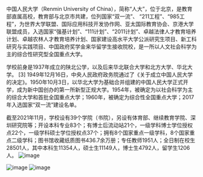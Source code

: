中国人民大学（Renmin University of China），简称“人大”，位于北京，是教育部直属高校，教育部与北京市共建，位列国家“双一流”、   “211工程”、“985工程”，为世界大学联盟、国际应用科技开发协作网、亚太国际教育协会、京港大学联盟成员，入选国家“强基计划”、“111计划”、“2011计划”、卓越法律人才教育培养计划、卓越农林人才教育培养计划、国家建设高水平大学公派研究生项目、新工科研究与实践项目、中国政府奖学金来华留学生接收院校，是一所以人文社会科学为主的综合性研究型全国重点大学。 

学校前身是1937年成立的陕北公学，以及后来华北联合大学和北方大学、华北大学。 [3]  1949年12月16日，中央人民政府政务院通过了《关于成立中国人民大学的决定》。1950年10月3日，以华北大学为基础合并组建的中国人民大学正式开学，成为新中国创办的第一所新型正规大学。1954年，被确定为以社会科学为主的综合大学和首批全国重点大学；1960年，被确定为综合性全国重点大学；2017年入选国家“双一流”建设名单。 

截至2021年11月，学校设有39个学院（书院），另设有体育部、继续教育学院、深圳研究院等；开设本科专业83个；有博士后流动站21个，一级学科博士学位授权点22个，一级学科硕士学位授权点37个；拥有8个国家重点一级学科，8个国家重点二级学科；图书馆收藏纸质图书436.7余万册；专任教师1951人；全日制在校生28501人，其中本科生11354人，硕士生11149人，博士生4792人，留学生1206人。 
![image](https://user-images.githubusercontent.com/84449746/195793175-14064d2c-9704-461d-8d80-67984c04db13.png)


![image](https://user-images.githubusercontent.com/84449746/195792894-c0673bcf-7401-44d1-b79c-ce1918db26b6.png)
![image](https://user-images.githubusercontent.com/84449746/195793107-f9529cca-b062-46bb-a05c-5c097288fcd9.png)
